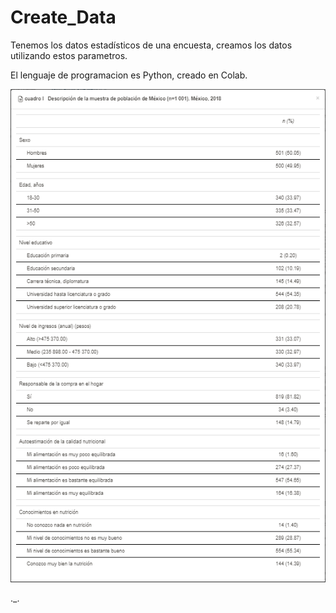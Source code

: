 # Create_Data
Tenemos los datos estadísticos de una encuesta, creamos los datos utilizando estos parametros.

El lenguaje de programacion es Python, creado en Colab.

![Image text](https://github.com/Oswaldoivann/Create_Data/blob/main/Datos.PNG)

._.
